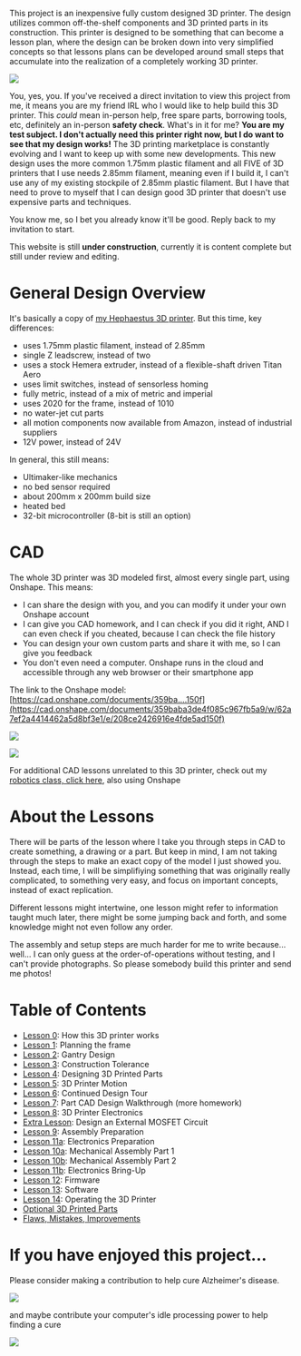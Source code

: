 This project is an inexpensive fully custom designed 3D printer. The design utilizes common off-the-shelf components and 3D printed parts in its construction. This printer is designed to be something that can become a lesson plan, where the design can be broken down into very simplified concepts so that lessons plans can be developed around small steps that accumulate into the realization of a completely working 3D printer.

![](images/3dmodeloverview.png)

You, yes, you. If you've received a direct invitation to view this project from me, it means you are my friend IRL who I would like to help build this 3D printer. This *could* mean in-person help, free spare parts, borrowing tools, etc, definitely an in-person **safety check**. What's in it for me? **You are my test subject. I don't actually need this printer right now, but I do want to see that my design works!** The 3D printing marketplace is constantly evolving and I want to keep up with some new developments. This new design uses the more common 1.75mm plastic filament and all FIVE of 3D printers that I use needs 2.85mm filament, meaning even if I build it, I can't use any of my existing stockpile of 2.85mm plastic filament. But I have that need to prove to myself that I can design good 3D printer that doesn't use expensive parts and techniques.

You know me, so I bet you already know it'll be good. Reply back to my invitation to start.

This website is still **under construction**, currently it is content complete but still under review and editing.

General Design Overview
=======================

It's basically a copy of [my Hephaestus 3D printer](https://eleccelerator.com/hephaestus-my-own-3d-printer/). But this time, key differences:

 * uses 1.75mm plastic filament, instead of 2.85mm
 * single Z leadscrew, instead of two
 * uses a stock Hemera extruder, instead of a flexible-shaft driven Titan Aero
 * uses limit switches, instead of sensorless homing
 * fully metric, instead of a mix of metric and imperial
 * uses 2020 for the frame, instead of 1010
 * no water-jet cut parts
 * all motion components now available from Amazon, instead of industrial suppliers
 * 12V power, instead of 24V

In general, this still means:

 * Ultimaker-like mechanics
 * no bed sensor required
 * about 200mm x 200mm build size
 * heated bed
 * 32-bit microcontroller (8-bit is still an option)

CAD
===

The whole 3D printer was 3D modeled first, almost every single part, using Onshape. This means:

 * I can share the design with you, and you can modify it under your own Onshape account
 * I can give you CAD homework, and I can check if you did it right, AND I can even check if you cheated, because I can check the file history
 * You can design your own custom parts and share it with me, so I can give you feedback
 * You don't even need a computer. Onshape runs in the cloud and accessible through any web browser or their smartphone app

The link to the Onshape model: [https://cad.onshape.com/documents/359ba....150f](https://cad.onshape.com/documents/359baba3de4f085c967fb5a9/w/62a7ef2a4414462a5d8bf3e1/e/208ce2426916e4fde5ad150f)

![](images/followalong.png)

![](images/partsarenamed.png)

For additional CAD lessons unrelated to this 3D printer, check out my [robotics class, click here](http://eleccelerator.com/ssfpl_robotics_class_2018/), also using Onshape

About the Lessons
=================

There will be parts of the lesson where I take you through steps in CAD to create something, a drawing or a part. But keep in mind, I am not taking through the steps to make an exact copy of the model I just showed you. Instead, each time, I will be simplifiying something that was originally really complicated, to something very easy, and focus on important concepts, instead of exact replication.

Different lessons might intertwine, one lesson might refer to information taught much later, there might be some jumping back and forth, and some knowledge might not even follow any order.

The assembly and setup steps are much harder for me to write because... well... I can only guess at the order-of-operations without testing, and I can't provide photographs. So please somebody build this printer and send me photos!

Table of Contents
=================

 * [Lesson 0](ordered_lessons/lesson0.md): How this 3D printer works
 * [Lesson 1](ordered_lessons/lesson1.md): Planning the frame
 * [Lesson 2](ordered_lessons/lesson2.md): Gantry Design
 * [Lesson 3](ordered_lessons/lesson3.md): Construction Tolerance
 * [Lesson 4](ordered_lessons/lesson4.md): Designing 3D Printed Parts
 * [Lesson 5](ordered_lessons/lesson5.md): 3D Printer Motion
 * [Lesson 6](ordered_lessons/lesson6.md): Continued Design Tour
 * [Lesson 7](ordered_lessons/lesson7.md): Part CAD Design Walkthrough (more homework)
 * [Lesson 8](ordered_lessons/lesson8.md): 3D Printer Electronics
 * [Extra Lesson](other_pages/externalmosfet): Design an External MOSFET Circuit
 * [Lesson 9](ordered_lessons/lesson9.md): Assembly Preparation
 * [Lesson 11a](ordered_lessons/lesson11a.md): Electronics Preparation
 * [Lesson 10a](ordered_lessons/lesson10a.md): Mechanical Assembly Part 1
 * [Lesson 10b](ordered_lessons/lesson10b.md): Mechanical Assembly Part 2
 * [Lesson 11b](ordered_lessons/lesson11b.md): Electronics Bring-Up
 * [Lesson 12](ordered_lessons/lesson12.md): Firmware
 * [Lesson 13](ordered_lessons/lesson13.md): Software
 * [Lesson 14](ordered_lessons/lesson14.md): Operating the 3D Printer
 * [Optional 3D Printed Parts](other_pages/optional3dprintedparts.md)
 * [Flaws, Mistakes, Improvements](other_pages/flawsmistakesimprovements.md)

If you have enjoyed this project...
===================================

Please consider making a contribution to help cure Alzheimer's disease.

[![](images/fishercenterlogo.png)](https://www.alzinfo.org/)

and maybe contribute your computer's idle processing power to help finding a cure

[![](images/foldingathomelogo.png)](https://foldingathome.org/)
